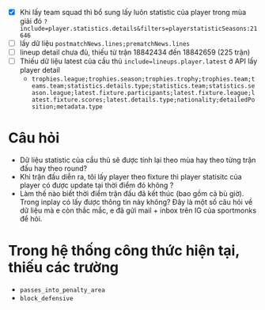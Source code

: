  - [x] Khi lấy team squad thì bổ sung lấy luôn statistic của player trong mùa giải đó `?include=player.statistics.details&filters=playerstatisticSeasons:21646`
- [ ] lấy dữ liệu `postmatchNews.lines;prematchNews.lines`
- [ ] lineup detail chưa đủ, thiếu từ trận 18842434 đến 18842659 (225 trận)
- [ ] Thiếu dữ liệu latest của cầu thủ `include=lineups.player.latest` ở API lấy player detail
	- `trophies.league;trophies.season;trophies.trophy;trophies.team;teams.team;statistics.details.type;statistics.team;statistics.season.league;latest.fixture.participants;latest.fixture.league;latest.fixture.scores;latest.details.type;nationality;detailedPosition;metadata.type`


# Câu hỏi
- Dữ liệu statistic của cầu thủ sẽ được tính lại theo mùa hay theo từng trận đấu hay theo round?
- Khi trận đấu diễn ra, tôi lấy player theo fixture thì player statisitc của player có được update tại thời điểm đó không ?
- Làm thế nào biết thời điểm trận đấu đã kết thúc (bao gồm cả bù giờ). Trong inplay có lấy được thông tin này không?
Đây là một số câu hỏi về dữ liệu mà e còn thắc mắc, e đã gửi mail + inbox trên IG của sportmonks để hỏi.


# Trong hệ thống công thức hiện tại, thiếu các trường

 - `passes_into_penalty_area`
 - `block_defensive`
 

<!--stackedit_data:
eyJoaXN0b3J5IjpbLTE5MTYzODQ5MTYsLTE1OTAxNjUxMjcsLT
IwODkzNjIzNDgsLTIwNjg1MTEzNTEsLTEzNDM0MTg1MDgsMTQ4
MTQ5ODIxMSwtOTEwMTA3NTIzLDIxMTU5MjQ3NTAsNTQxMzM3MD
Y5LDQ3NTU0MjY2NCw2NDMzODI5ODUsMzYzMjg0MDIwLDEzMTcz
NzM4OTEsMTg5MDE5OTA0OSwxMjE5NjQ0Mjk5LDE3MzQwNjI1OD
gsNTM0NjAzMTk3LDE2Mjk2MzExNDddfQ==
-->
